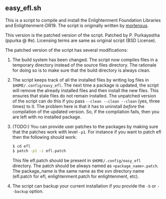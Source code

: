 easy_efl.sh
-----------

This is a script to compile and install the Enlightenment Foundation
Libraries and Enlightenment-DR19. The script is originally written by
[morlenxus](http://omicron.homeip.net).

This version is the patched version of the script.
Patched by P. Purkayastha (ppurka @ #e). Licensing terms are same as
original script (BSD License).

The patched version of the script has several modifications:

1. The build system has been changed. The script now compiles files in
   a temporary directory instead of the source files directory. The
   rationale for doing so is to make sure that the build directory is
   always clean.

2. The script keeps track of all the installed files by writing log files
   in `$HOME/.config/easy_efl`. The next time a package is updated, the
   script will remove the already installed files and then install the new
   files. This ensures that stale files do not remain installed.
   The unpatched version of the script can do this if you pass `--clean
   --clean --clean` (yes, three times) to it. The problem here is that it
   has to uninstall _before_ the compilation of the updated version. So,
   if the compilation fails, then you are left with no installed package.

3. (TODO:) You can provide user patches to the packages by making sure that the
   patches work with level `-p1`. For instance if you want to patch efl then
   the following should work:

    ```sh
    $ cd efl
    $ patch -p1 -i efl.patch
    ```

   This file efl.patch should be present in `$HOME/.config/easy_efl`
   directory. The patch should be always named as `<package_name>.patch`.
   The package_name is the same name as the svn directory name (efl.patch
   for efl, enlightenment.patch for enlightenment, etc).

4. The script can backup your current installation if you provide the `-b`
   or `--backup` option.

